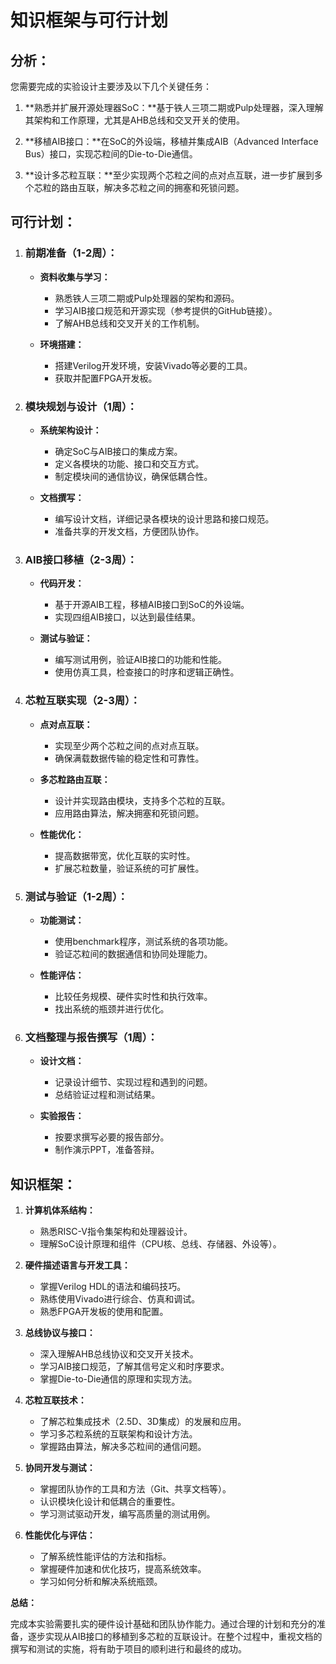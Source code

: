 # 知识框架与可行计划

## **分析：**

您需要完成的实验设计主要涉及以下几个关键任务：

1. **熟悉并扩展开源处理器SoC：**基于铁人三项二期或Pulp处理器，深入理解其架构和工作原理，尤其是AHB总线和交叉开关的使用。

2. **移植AIB接口：**在SoC的外设端，移植并集成AIB（Advanced Interface Bus）接口，实现芯粒间的Die-to-Die通信。

3. **设计多芯粒互联：**至少实现两个芯粒之间的点对点互联，进一步扩展到多个芯粒的路由互联，解决多芯粒之间的拥塞和死锁问题。

## **可行计划：**

1. ### **前期准备（1-2周）：**

    - **资料收集与学习：**
        - 熟悉铁人三项二期或Pulp处理器的架构和源码。
        - 学习AIB接口规范和开源实现（参考提供的GitHub链接）。
        - 了解AHB总线和交叉开关的工作机制。

    - **环境搭建：**
        - 搭建Verilog开发环境，安装Vivado等必要的工具。
        - 获取并配置FPGA开发板。

2. ### **模块规划与设计（1周）：**

    - **系统架构设计：**
        - 确定SoC与AIB接口的集成方案。
        - 定义各模块的功能、接口和交互方式。
        - 制定模块间的通信协议，确保低耦合性。

    - **文档撰写：**
        - 编写设计文档，详细记录各模块的设计思路和接口规范。
        - 准备共享的开发文档，方便团队协作。

3. ### **AIB接口移植（2-3周）：**

    - **代码开发：**
        - 基于开源AIB工程，移植AIB接口到SoC的外设端。
        - 实现四组AIB接口，以达到最佳结果。

    - **测试与验证：**
        - 编写测试用例，验证AIB接口的功能和性能。
        - 使用仿真工具，检查接口的时序和逻辑正确性。

4. ### **芯粒互联实现（2-3周）：**

    - **点对点互联：**
        - 实现至少两个芯粒之间的点对点互联。
        - 确保满载数据传输的稳定性和可靠性。

    - **多芯粒路由互联：**
        - 设计并实现路由模块，支持多个芯粒的互联。
        - 应用路由算法，解决拥塞和死锁问题。

    - **性能优化：**
        - 提高数据带宽，优化互联的实时性。
        - 扩展芯粒数量，验证系统的可扩展性。

5. ### **测试与验证（1-2周）：**

    - **功能测试：**
        - 使用benchmark程序，测试系统的各项功能。
        - 验证芯粒间的数据通信和协同处理能力。

    - **性能评估：**
        - 比较任务规模、硬件实时性和执行效率。
        - 找出系统的瓶颈并进行优化。

6. ### **文档整理与报告撰写（1周）：**

    - **设计文档：**
        - 记录设计细节、实现过程和遇到的问题。
        - 总结验证过程和测试结果。

    - **实验报告：**
        - 按要求撰写必要的报告部分。
        - 制作演示PPT，准备答辩。

## **知识框架：**

1. **计算机体系结构：**

    - 熟悉RISC-V指令集架构和处理器设计。
    - 理解SoC设计原理和组件（CPU核、总线、存储器、外设等）。

2. **硬件描述语言与开发工具：**

    - 掌握Verilog HDL的语法和编码技巧。
    - 熟练使用Vivado进行综合、仿真和调试。
    - 熟悉FPGA开发板的使用和配置。

3. **总线协议与接口：**

    - 深入理解AHB总线协议和交叉开关技术。
    - 学习AIB接口规范，了解其信号定义和时序要求。
    - 掌握Die-to-Die通信的原理和实现方法。

4. **芯粒互联技术：**

    - 了解芯粒集成技术（2.5D、3D集成）的发展和应用。
    - 学习多芯粒系统的互联架构和设计方法。
    - 掌握路由算法，解决多芯粒间的通信问题。

5. **协同开发与测试：**

    - 掌握团队协作的工具和方法（Git、共享文档等）。
    - 认识模块化设计和低耦合的重要性。
    - 学习测试驱动开发，编写高质量的测试用例。

6. **性能优化与评估：**

    - 了解系统性能评估的方法和指标。
    - 掌握硬件加速和优化技巧，提高系统效率。
    - 学习如何分析和解决系统瓶颈。

**总结：**

完成本实验需要扎实的硬件设计基础和团队协作能力。通过合理的计划和充分的准备，逐步实现从AIB接口的移植到多芯粒的互联设计。在整个过程中，重视文档的撰写和测试的实施，将有助于项目的顺利进行和最终的成功。